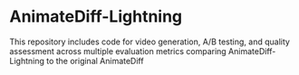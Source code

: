 # AnimateDiff-Lightning
This repository includes code for video generation, A/B testing, and quality assessment across multiple evaluation metrics comparing AnimateDiff-Lightning to the original AnimateDiff
